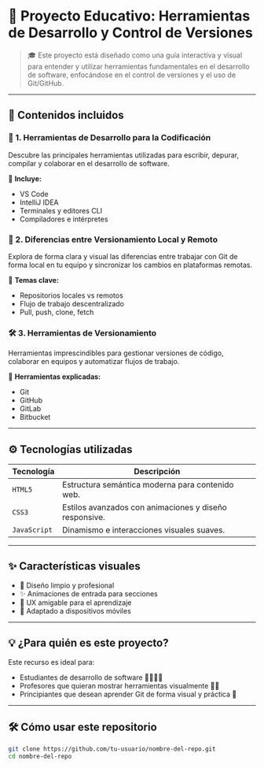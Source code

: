 # 🚀 Proyecto Educativo: Herramientas de Desarrollo y Control de Versiones

> 🎓 Este proyecto está diseñado como una guía interactiva y visual para entender y utilizar herramientas fundamentales en el desarrollo de software, enfocándose en el control de versiones y el uso de Git/GitHub.

---

## 📘 Contenidos incluidos

### 🧰 1. Herramientas de Desarrollo para la Codificación
Descubre las principales herramientas utilizadas para escribir, depurar, compilar y colaborar en el desarrollo de software.

🔧 **Incluye:**
- VS Code
- IntelliJ IDEA
- Terminales y editores CLI
- Compiladores e intérpretes

### 🔄 2. Diferencias entre Versionamiento Local y Remoto
Explora de forma clara y visual las diferencias entre trabajar con Git de forma local en tu equipo y sincronizar los cambios en plataformas remotas.

📂 **Temas clave:**
- Repositorios locales vs remotos
- Flujo de trabajo descentralizado
- Pull, push, clone, fetch

### 🛠️ 3. Herramientas de Versionamiento
Herramientas imprescindibles para gestionar versiones de código, colaborar en equipos y automatizar flujos de trabajo.

📌 **Herramientas explicadas:**
- Git
- GitHub
- GitLab
- Bitbucket

---

## ⚙️ Tecnologías utilizadas

| Tecnología | Descripción |
|-----------|-------------|
| `HTML5`   | Estructura semántica moderna para contenido web. |
| `CSS3`    | Estilos avanzados con animaciones y diseño responsive. |
| `JavaScript` | Dinamismo e interacciones visuales suaves. |

---

## ✨ Características visuales

- 🎨 Diseño limpio y profesional
- ✨ Animaciones de entrada para secciones
- 🧠 UX amigable para el aprendizaje
- 📱 Adaptado a dispositivos móviles

---

## 💡 ¿Para quién es este proyecto?

Este recurso es ideal para:

- Estudiantes de desarrollo de software 👨‍💻👩‍💻  
- Profesores que quieran mostrar herramientas visualmente 🧑‍🏫  
- Principiantes que desean aprender Git de forma visual y práctica 📘  

---

## 🛠 Cómo usar este repositorio

```bash
git clone https://github.com/tu-usuario/nombre-del-repo.git
cd nombre-del-repo
